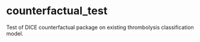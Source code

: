 # counterfactual_test
Test of DICE counterfactual package on existing thrombolysis classification model.
